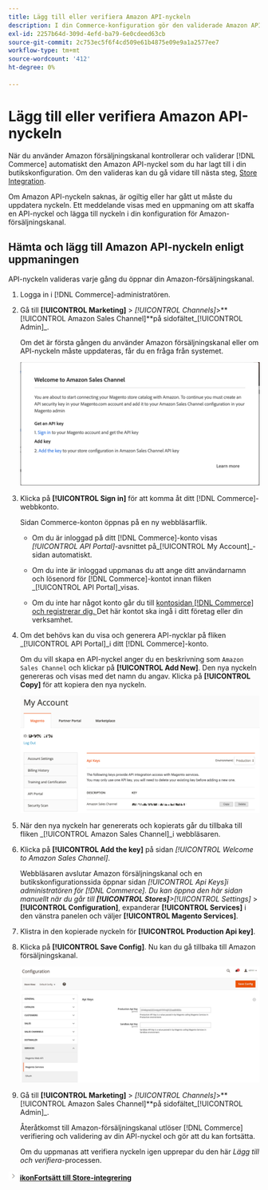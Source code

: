 ```yaml
---
title: Lägg till eller verifiera Amazon API-nyckeln
description: I din Commerce-konfiguration gör den validerade Amazon API-nyckeln att du kan integrera dina butiker med ditt Amazon Seller-konto.
exl-id: 2257b64d-309d-4efd-ba79-6e0cdeed63cb
source-git-commit: 2c753ec5f6f4cd509e61b4875e09e9a1a2577ee7
workflow-type: tm+mt
source-wordcount: '412'
ht-degree: 0%

---
```


# Lägg till eller verifiera Amazon API-nyckeln

När du använder Amazon försäljningskanal kontrollerar och validerar [!DNL Commerce] automatiskt den Amazon API-nyckel som du har lagt till i din butikskonfiguration. Om den valideras kan du gå vidare till nästa steg, [Store Integration](./store-integration.md).

Om Amazon API-nyckeln saknas, är ogiltig eller har gått ut måste du uppdatera nyckeln. Ett meddelande visas med en uppmaning om att skaffa en API-nyckel och lägga till nyckeln i din konfiguration för Amazon-försäljningskanal.

## Hämta och lägg till Amazon API-nyckeln enligt uppmaningen

API-nyckeln valideras varje gång du öppnar din Amazon-försäljningskanal.

1. Logga in i [!DNL Commerce]-administratören.

1. Gå till **[!UICONTROL Marketing]** > _[!UICONTROL Channels]_>**[!UICONTROL Amazon Sales Channel]**på sidofältet_[!UICONTROL Admin]_.

   Om det är första gången du använder Amazon försäljningskanal eller om API-nyckeln måste uppdateras, får du en fråga från systemet.

   ![Hämta och lägg till nyckelfråga för Amazon API](assets/amazon-api-verification-prompt.png)

1. Klicka på **[!UICONTROL Sign in]** för att komma åt ditt [!DNL Commerce]-webbkonto.

   Sidan Commerce-konton öppnas på en ny webbläsarflik.

   - Om du är inloggad på ditt [!DNL Commerce]-konto visas _[!UICONTROL API Portal]_-avsnittet på_[!UICONTROL My Account]_-sidan automatiskt.

   - Om du inte är inloggad uppmanas du att ange ditt användarnamn och lösenord för [!DNL Commerce]-kontot innan fliken _[!UICONTROL API Portal]_visas.

   - Om du inte har något konto går du till [kontosidan [!DNL Commerce] och registrerar dig. ](https://account.magento.com/customer/account/login/) Det här kontot ska ingå i ditt företag eller din verksamhet.

1. Om det behövs kan du visa och generera API-nycklar på fliken _[!UICONTROL API Portal]_i ditt [!DNL Commerce]-konto.

   Om du vill skapa en API-nyckel anger du en beskrivning som `Amazon Sales Channel` och klickar på **[!UICONTROL Add New]**. Den nya nyckeln genereras och visas med det namn du angav. Klicka på **[!UICONTROL Copy]** för att kopiera den nya nyckeln.

   ![Generera eller kopiera en API-nyckel](assets/amazon-add-api-key.png)

1. När den nya nyckeln har genererats och kopierats går du tillbaka till fliken _[!UICONTROL Amazon Sales Channel]_i webbläsaren.

1. Klicka på **[!UICONTROL Add the key]** på sidan _[!UICONTROL Welcome to Amazon Sales Channel]_.

   Webbläsaren avslutar Amazon försäljningskanal och en butikskonfigurationssida öppnar sidan _[!UICONTROL Api Keys]_i administratören för [!DNL Commerce]. Du kan öppna den här sidan manuellt när du går till **[!UICONTROL Stores]**>_[!UICONTROL Settings]_ > **[!UICONTROL Configuration]**, expanderar **[!UICONTROL Services]** i den vänstra panelen och väljer **[!UICONTROL Magento Services]**.

1. Klistra in den kopierade nyckeln för **[!UICONTROL Production Api key]**.

1. Klicka på **[!UICONTROL Save Config]**. Nu kan du gå tillbaka till Amazon försäljningskanal.

   ![Lägga till API-nyckeln i butikskonfigurationen](assets/config-magento-services-api-screen.png)

1. Gå till **[!UICONTROL Marketing]** > _[!UICONTROL Channels]_>**[!UICONTROL Amazon Sales Channel]**på sidofältet_[!UICONTROL Admin]_.

   Återåtkomst till Amazon-försäljningskanal utlöser [!DNL Commerce] verifiering och validering av din API-nyckel och gör att du kan fortsätta.

   Om du uppmanas att verifiera nyckeln igen upprepar du den här _Lägg till och verifiera_-processen.

![Nästa ](assets/btn-next.png) [**ikonFortsätt till Store-integrering**](./store-integration.md)
